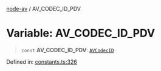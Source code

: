[node-av](../globals.md) / AV\_CODEC\_ID\_PDV

# Variable: AV\_CODEC\_ID\_PDV

> `const` **AV\_CODEC\_ID\_PDV**: [`AVCodecID`](../type-aliases/AVCodecID.md)

Defined in: [constants.ts:326](https://github.com/seydx/av/blob/f8631fc881b394300b1479f511d55cf1c370a87f/src/constants/constants.ts#L326)

